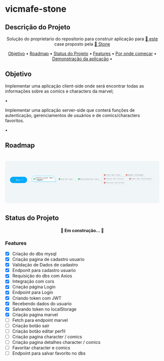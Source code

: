 # vicmafe-stone

## Descrição do Projeto

<p align="center">Solução do proprietario do repositorio para 
construir aplicação para <a href="https://gist.github.com/jeansflores/5f4746ce1129e27da6f451069780ccf7">🔗 este</a> case proposto pela <a href="https://www.stone.com.br/">🔗 Stone</a></p>

<p align="center">
 <a href="##objetivo">Objetivo</a> •
 <a href="##roadmap">Roadmap</a> • 
 <a href="##tecnologias">Status do Projeto</a> •
 <a href="##tecnologias">Features</a> •
 <a href="##tecnologias">Por onde começar</a> •
 <a href="##contribuicao">Demonstração da aplicação</a> • 
</p>

## Objetivo

<p>Implementar uma aplicação client-side onde será encontrar todas as informações sobre as comics e characters da marvel;
</p> •
<p>Implementar uma aplicação server-side que conterá funções de autenticação, gerenciamentos de usuários e de comics/characters favoritos.</p> •

## Roadmap

<h1 align="center">
  <img alt="road map" title="#roadmap" src="./roadmap.png" />
</h1>

## Status do Projeto

<h4 align="center"> 
	🚧  Em construção...  🚧
</h4>

### Features

- [x] Criação do dbs mysql
- [x] Criação pagina de cadastro usuario
- [x] Validação de Dados de cadastro
- [x] Endponit para cadastro usuario
- [x] Requisição do dbs com Axios
- [x] Integração com cors
- [x] Criação página Login
- [x] Endpoint para Login
- [x] Criando token com JWT
- [x] Recebendo dados do usuario
- [x] Salvando token no localStorage
- [x] Criação pagina marvel
- [ ] Fetch para endpoint marvel
- [ ] Criação botão sair
- [ ] Criação botão editar perfil
- [ ] Criação pagina character / comics
- [ ] Criação pagina detalhes character / comics
- [ ] Favoritar character e comics
- [ ] Endpoint para salvar favorito no dbs